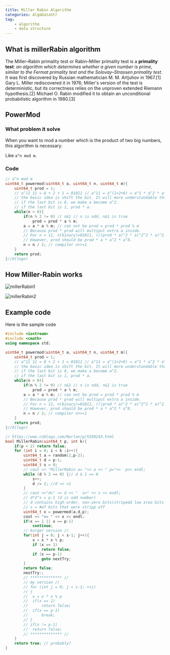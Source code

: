 ```yaml
---
title: Miller Rabin Algorithm
categories: Alg&DataStr
tag:
    - algorithm
    - data structure
---
```


## What is millerRabin algorithm

The Miller–Rabin primality test or Rabin–Miller primality test is a **primality test**: _an algorithm which determines whether a given number is prime, similar to the Fermat primality test and the Solovay–Strassen primality test._ It was first discovered by Russian mathematician M. M. Artjuhov in 1967.[1] Gary L. Miller rediscovered it in 1976; Miller's version of the test is deterministic, but its correctness relies on the unproven extended Riemann hypothesis.[2] Michael O. Rabin modified it to obtain an unconditional probabilistic algorithm in 1980.[3]

## PowerMod

### What problem it solve

When you want to mod a number which is the product of two big numbers, this algorithm is necessary.

Like `a^n mod m`.

### Code

```cpp
// a^n mod m
uint64_t powermod(uint64_t a, uint64_t n, uint64_t m){
	uint64_t prod = 1;
	// a^11 11 = 8 + 2 + 1 = 01011 // a^11 = a^(1+2+8) = a^1 * a^2 * a^8
	// the basic idea is shift the bit. It will more understandable than odd/even number.
	// if the last bit is 0, we make a become a^2.
	// if the last bit is 1, prod * a.
	while(n > 0){
		if(n % 2 != 0) // n&1 // n is odd, n&1 is true
			prod = prod * a % m;
		a = a * a % m; // can not be prod = prod * prod % m
		// Because prod * prod will multipul extra a inside.
		// For n = 11, n(binary)=01011, (((prod * a)^2 * a)^2^2 * a)^2. this is wrong
		// However, prod should be prod * a * a^2 * a^8.
		n = n / 2; // compiler n>>=1
	}
	return prod;
}//O(logn)
```

## How Miller-Rabin works

![millerRabin1]({{site.url}}{{site.baseurl}}/public/images/2020-01-13-miller-rabin/millerRabin1.jpeg)

![millerRabin2]({{site.url}}{{site.baseurl}}/public/images/2020-01-13-miller-rabin/millerRabin2.jpeg)

## Example code

Here is the sample code

```cpp
#include <iostream>
#include <cmath>
using namespace std;

uint64_t powermod(uint64_t a, uint64_t n, uint64_t m){
	uint64_t prod = 1;
	// a^11 11 = 8 + 2 + 1 = 01011 // a^11 = a^(1+2+8) = a^1 * a^2 * a^8
	// the basic idea is shift the bit. It will more understandable than odd/even number.
	// if the last bit is 0, we make a become a^2.
	// if the last bit is 1, prod * a.
	while(n > 0){
		if(n % 2 != 0) // n&1 // n is odd, n&1 is true
			prod = prod * a % m;
		a = a * a % m; // can not be prod = prod * prod % m
		// Because prod * prod will multipul extra a inside.
		// For n = 11, n(binary)=01011, (((prod * a)^2 * a)^2^2 * a)^2. this is wrong
		// However, prod should be prod * a * a^2 * a^8.
		n = n / 2; // compiler n>>=1
	}
	return prod;
}//O(logn)

// https://www.cnblogs.com/Norlan/p/5350243.html
bool MillerRabin(uint64_t p, int k){
	if(p < 2) return false;
	for (int i = 0; i < k ;i++){
		uint64_t a = random(2,p-2);
		uint64_t d = p-1;
		uint64_t s = 0;
		// cout << "MillerRabin a= "<< a << " p="<<	 p<< endl;
		while (d % 2 == 0) {// d & 1 == 0
			s++;
			d /= 2; //d >> =1
		}
		// cout <<"d=" << d << "  s=" << s << endl;
		// d*2^s = p-1 (d is odd number)
		// d contains high-order, non-zero bits(stripedd low zreo bits off)
		// s = #of bits that were stripp off
		uint64_t x = powermod(a,d,p);
		cout << "x= " << x << endl;
		if(x == 1 || x == p-1)
			continue;
		// kurger version //
		for(int j = 0; j < s-1; j++){
			x = x * x % p;
			if (x == 1)
				return false;
			if (x == p-1)
				goto nextTry;
		}
		return false;
		nextTry:;
		// ************** //
		// my version //
		// for (int j = 0; j < s-1; ++j)
		// {
		// 	x = x * x % p
		// 	if(x == 1)
		// 		return false;
		// 	if(x == p-1)
		// 		break;
		// }
		// if(x != p-1)
		// 	return false;
		// ************** //
	}
	return true; // probably?
}

```
